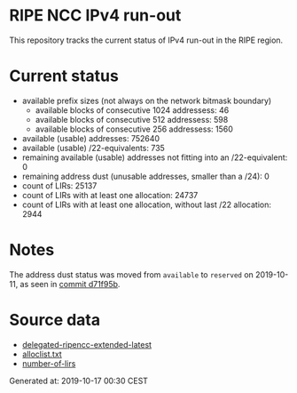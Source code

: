 # RIPE NCC IPv4 run-out
This repository tracks the current status of IPv4 run-out in the RIPE region.

# Current status
- available prefix sizes (not always on the network bitmask boundary)
  - available blocks of consecutive 1024 addressess: 46
  - available blocks of consecutive 512 addressess: 598
  - available blocks of consecutive 256 addressess: 1560
- available (usable) addresses: 752640
- available (usable) /22-equivalents: 735
- remaining available (usable) addresses not fitting into an /22-equivalent: 0
- remaining address dust (unusable addresses, smaller than a /24): 0
- count of LIRs: 25137
- count of LIRs with at least one allocation: 24737
- count of LIRs with at least one allocation, without last /22 allocation: 2944

# Notes
The address dust status was moved from `available` to `reserved` on 2019-10-11, as seen in [commit d71f95b](https://github.com/zajdee/ripe-ncc-ipv4-runout/commit/d71f95b1f7c9f639556e395e4ad0f41e54834954).

# Source data
- [delegated-ripencc-extended-latest](https://ftp.ripe.net/pub/stats/ripencc/delegated-ripencc-extended-latest)
- [alloclist.txt](https://ftp.ripe.net/pub/stats/ripencc/membership/alloclist.txt)
- [number-of-lirs](https://labs.ripe.net/statistics/number-of-lirs)

Generated at: 2019-10-17 00:30 CEST
